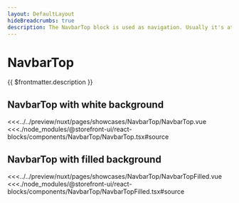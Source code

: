```yaml
---
layout: DefaultLayout
hideBreadcrumbs: true
description: The NavbarTop block is used as navigation. Usually it's at the top of a page and has elements like company logo, links to main categories or a menu button, search input and action buttons that can open a cart, wishlist or login modal. 
---
```


# NavbarTop

{{ $frontmatter.description }}

## NavbarTop with white background

<Showcase showcase-name="NavbarTop/NavbarTop" style="min-height: 500px;">
<!-- vue -->
<<<../../preview/nuxt/pages/showcases/NavbarTop/NavbarTop.vue
<!-- end vue -->
<!-- react -->
<<<./node_modules/@storefront-ui/react-blocks/components/NavbarTop/NavbarTop.tsx#source
<!-- end react -->
</Showcase>

## NavbarTop with filled background


<Showcase showcase-name="NavbarTop/NavbarTopFilled" style="min-height: 500px;">
<!-- vue -->
<<<../../preview/nuxt/pages/showcases/NavbarTop/NavbarTopFilled.vue
<!-- end vue -->
<!-- react -->
<<<./node_modules/@storefront-ui/react-blocks/components/NavbarTop/NavbarTopFilled.tsx#source
<!-- end react -->
</Showcase>
